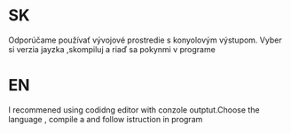 # SK
Odporúčame používať vývojové prostredie s konyolovým výstupom. Vyber si verzia jayzka ,skompiluj a riaď sa pokynmi  v programe

# EN
I recommened using codidng editor with conzole outptut.Choose the language ,  compile a and follow istruction in program
